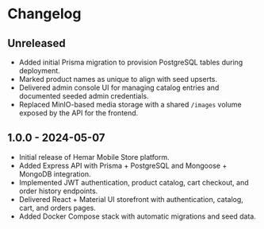 # Changelog

## Unreleased
- Added initial Prisma migration to provision PostgreSQL tables during deployment.
- Marked product names as unique to align with seed upserts.
- Delivered admin console UI for managing catalog entries and documented seeded admin credentials.
- Replaced MinIO-based media storage with a shared `/images` volume exposed by the API for the frontend.

## 1.0.0 - 2024-05-07
- Initial release of Hemar Mobile Store platform.
- Added Express API with Prisma + PostgreSQL and Mongoose + MongoDB integration.
- Implemented JWT authentication, product catalog, cart checkout, and order history endpoints.
- Delivered React + Material UI storefront with authentication, catalog, cart, and orders pages.
- Added Docker Compose stack with automatic migrations and seed data.
